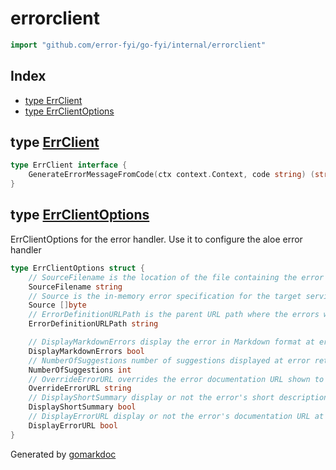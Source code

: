 <!-- Code generated by gomarkdoc. DO NOT EDIT -->

# errorclient

```go
import "github.com/error-fyi/go-fyi/internal/errorclient"
```

## Index

- [type ErrClient](<#ErrClient>)
- [type ErrClientOptions](<#ErrClientOptions>)


<a name="ErrClient"></a>
## type [ErrClient](<https://github.com/error-fyi/go-fyi/blob/main/internal/errorclient/client.go#L8-L10>)



```go
type ErrClient interface {
    GenerateErrorMessageFromCode(ctx context.Context, code string) (string, error)
}
```

<a name="ErrClientOptions"></a>
## type [ErrClientOptions](<https://github.com/error-fyi/go-fyi/blob/main/internal/errorclient/client.go#L13-L31>)

ErrClientOptions for the error handler. Use it to configure the aloe error handler

```go
type ErrClientOptions struct {
    // SourceFilename is the location of the file containing the error specification for the target service
    SourceFilename string
    // Source is the in-memory error specification for the target service
    Source []byte
    // ErrorDefinitionURLPath is the parent URL path where the errors will be available
    ErrorDefinitionURLPath string

    // DisplayMarkdownErrors display the error in Markdown format at error return time
    DisplayMarkdownErrors bool
    // NumberOfSuggestions number of suggestions displayed at error return time
    NumberOfSuggestions int
    // OverrideErrorURL overrides the error documentation URL shown to users
    OverrideErrorURL string
    // DisplayShortSummary display or not the error's short description at error return time
    DisplayShortSummary bool
    // DisplayErrorURL display or not the error's documentation URL at error return time
    DisplayErrorURL bool
}
```

Generated by [gomarkdoc](<https://github.com/princjef/gomarkdoc>)
